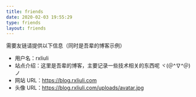 ```yaml
---
title: friends
date: 2020-02-03 19:55:29
type: friends
layout: friends
---
```


需要友链请提供以下信息（同时是吾辈的博客示例）

- 用户名：rxliuli
- 站点介绍：这里是吾辈的博客，主要记录一些技术相关的东西呢 ヾ(＠^∇^＠)ノ
- 网站 URL：<https://blog.rxliuli.com>
- 头像 URL：<https://blog.rxliuli.com/uploads/avatar.jpg>
